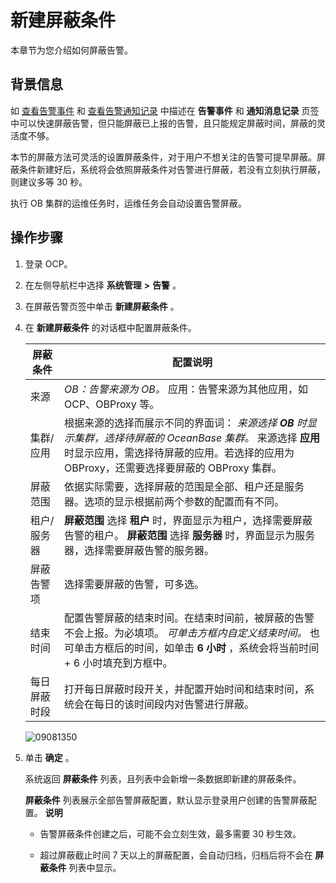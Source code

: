 # 新建屏蔽条件

本章节为您介绍如何屏蔽告警。

## 背景信息

如 [查看告警事件](../9.use-alert-management/12.view-alert-events.md) 和 [查看告警通知记录](../9.use-alert-management/13.view-alert-notification-records.md) 中描述在 **告警事件** 和 **通知消息记录** 页签中可以快速屏蔽告警，但只能屏蔽已上报的告警，且只能规定屏蔽时间，屏蔽的灵活度不够。

本节的屏蔽方法可灵活的设置屏蔽条件，对于用户不想关注的告警可提早屏蔽。屏蔽条件新建好后，系统将会依照屏蔽条件对告警进行屏蔽，若没有立刻执行屏蔽，则建议多等 30 秒。

执行 OB 集群的运维任务时，运维任务会自动设置告警屏蔽。

## 操作步骤

1. 登录 OCP。

2. 在左侧导航栏中选择 **系统管理** **\>** **告警** 。

3. 在屏蔽告警页签中单击 **新建屏蔽条件** 。

4. 在 **新建屏蔽条件** 的对话框中配置屏蔽条件。

   |  屏蔽条件  |                                                                                                                  配置说明                                                                                                                  |
   |--------|----------------------------------------------------------------------------------------------------------------------------------------------------------------------------------------------------------------------------------------|
   | 来源     | *OB：告警来源为 OB。* 应用：告警来源为其他应用，如 OCP、OBProxy 等。                                                                                                    |
   | 集群/应用  | 根据来源的选择而展示不同的界面词： *来源选择 **OB** 时显示集群，选择待屏蔽的 OceanBase 集群。* 来源选择 **应用** 时显示应用，需选择待屏蔽的应用。若选择的应用为 OBProxy，还需要选择要屏蔽的 OBProxy 集群。    |
   | 屏蔽范围   | 依据实际需要，选择屏蔽的范围是全部、租户还是服务器。选项的显示根据前两个参数的配置而有不同。                                                                                                                                                                                         |
   | 租户/服务器 | **屏蔽范围** 选择 **租户** 时，界面显示为租户，选择需要屏蔽告警的租户。 **屏蔽范围** 选择 **服务器** 时，界面显示为服务器，选择需要屏蔽告警的服务器。                                                                                                                                 |
   | 屏蔽告警项  | 选择需要屏蔽的告警，可多选。                                                                                                                                                                                                                         |
   | 结束时间   | 配置告警屏蔽的结束时间。在结束时间前，被屏蔽的告警不会上报。为必填项。 *可单击方框内自定义结束时间。* 也可单击方框后的时间，如单击 **6 小时** ，系统会将当前时间 + 6 小时填充到方框中。                            |
   | 每日屏蔽时段 | 打开每日屏蔽时段开关，并配置开始时间和结束时间，系统会在每日的该时间段内对告警进行屏蔽。                                                                                                                                                                                           |

   ![09081350](https://help-static-aliyun-doc.aliyuncs.com/assets/img/zh-CN/5997381361/p324598.png)

5. 单击 **确定** 。

   系统返回 **屏蔽条件** 列表，且列表中会新增一条数据即新建的屏蔽条件。

   **屏蔽条件** 列表展示全部告警屏蔽配置，默认显示登录用户创建的告警屏蔽配置。
   **说明**

   * 告警屏蔽条件创建之后，可能不会立刻生效，最多需要 30 秒生效。

   * 超过屏蔽截止时间 7 天以上的屏蔽配置，会自动归档，归档后将不会在 **屏蔽条件** 列表中显示。

